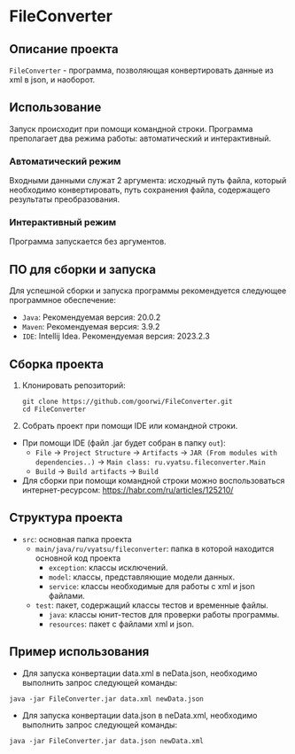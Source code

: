 # FileConverter
## Описание проекта
`FileConverter` - программа, позволяющая конвертировать данные из xml в json, и наоборот.
## Использование
Запуск происходит при помощи командной строки. Программа преполагает два режима работы: автоматический и интерактивный.
### Автоматический режим
Входными данными служат 2 аргумента: исходный путь файла, который необходимо конвертировать, путь сохранения файла, содержащего результаты преобразования.
### Интерактивный режим
Программа запускается без аргументов.
## ПО для сборки и запуска
Для успешной сборки и запуска программы рекомендуется следующее программное обеспечение:
- `Java`: Рекомендуемая версия: 20.0.2
- `Maven`: Рекомендуемая версия: 3.9.2
- `IDE`: Intellij Idea. Рекомендуемая версия: 2023.2.3
## Сборка проекта
1. Клонировать репозиторий:
   ```
   git clone https://github.com/goorwi/FileConverter.git
   cd FileConverter
   ```
2. Собрать проект при помощи IDE или командной строки.
- При помощи IDE (файл .jar будет собран в папку `out`):
  - `File` -> `Project Structure` -> `Artifacts` -> `JAR (From modules with dependencies..)` -> `Main class: ru.vyatsu.fileconverter.Main`
  - `Build` -> `Build artifacts` -> `Build`
- Для сборки при помощи командной строки можно воспользоваться интернет-ресурсом: https://habr.com/ru/articles/125210/
## Структура проекта
- `src`: основная папка проекта
  - `main/java/ru/vyatsu/fileconverter`: папка в которой находится основной код проекта
    - `exception`: классы исключений.
    - `model`: классы, представляющие модели данных. 
    - `service`: классы необходимые для работы с xml и json файлами.
  - `test`: пакет, содержащий классы тестов и временные файлы.
    - `java`: классы юнит-тестов для проверки работы программы.
    - `resources`: пакет с файлами xml и json.
## Пример использования
- Для запуска конвертации data.xml в neData.json, необходимо выполнить запрос следующей команды:
```
java -jar FileConverter.jar data.xml newData.json
```
- Для запуска конвертации data.json в neData.xml, необходимо выполнить запрос следующей команды:
```
java -jar FileConverter.jar data.json newData.xml
```
